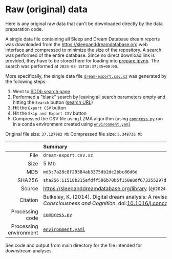 # Raw (original) data

Here is any original raw data that can't be downloaded directly by the data preparation code.

A single data file containing all Sleep and Dream Database dream reports was downloaded from the https://sleepanddreamdatabase.org web interface and compressed to minimize the size of the repository. A search was performed of the entire database. Since no direct download link is provided, they have to be stored here for loading into [prepare.ipynb](../prepare.ipynb). The search was performed at `2024-03-15T18:37:35+00:00`.

More specifically, the single data file [`dream-export.csv.xz`](dream-export.csv.xz) was generated by the following steps:

1. Went to [SDDb search page](https://sleepanddreamdatabase.org/search)
2. Performed a "blank" search by leaving all search parameters empty and hitting the `Search` button ([search URL](https://sleepanddreamdatabase.org/search_results/%7B%22freeSearchOperators%22%3A[%22%22]%2C%22freeSearchWords%22%3A[[%22%22]]%2C%22keywordOperators%22%3A[%22%22]%2C%22startBce%22%3A%22false%22%2C%22endBce%22%3A%22false%22%7D))
3. Hit the `Export CSV` button
4. Hit the `Skip and Export CSV` button
5. Compressed the CSV file using LZMA algorithm (using [`compress.py`](compress.py) run in a conda environment created using [`environment.yaml`](environment.yaml)

Original file size: `37.127982 Mb`
Compressed file size: `5.348736 Mb`

| | Summary |
|--:|:--|
| File | `dream-export.csv.xz` |
| Size | 5 Mb |
| MD5 | `md5:7a28c8f29584ab3375db2dc2bbc86d6d` |
| SHA256 | `sha256:11518b215efdff596b70b5f150e8df673355297d210e36fb46ac0e08651dcbff` |
| Source | https://sleepanddreamdatabase.org/library (@`2024-03-15T18:37:35+00:00`) |
| Citation | Bulkeley, K. (2014). Digital dream analysis: A revised method. _Consciousness and Cognition_. doi:[10.1016/j.concog.2014.08.015](https://doi.org/10.1016/j.concog.2014.08.015) |
| Processing code | [`compress.py`](compress.py) |
| Processing environment | [`environment.yaml`](environment.yaml) |

See code and output from main directory for the file intended for downstream analyses.